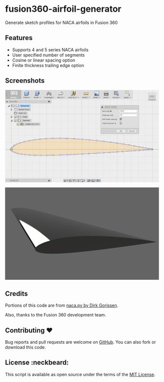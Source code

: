 # fusion360-airfoil-generator

Generate sketch profiles for NACA airfoils in Fusion 360

## Features

- Supports 4 and 5 series NACA airfoils
- User specified number of segments
- Cosine or linear spacing option
- Finite thickness trailing edge option

## Screenshots 

![NACA Airfoil Generator](resources/app_screenshot_v1.jpg?raw=true "NACA Airfoil Generator")

![NACA Airfoil Rendering](resources/airfoil_rendering_v1.png?raw=true "NACA Airfoil Rendering")

## Credits

Portions of this code are from [naca.py by Dirk Gorissen](https://github.com/dgorissen/naca). 

Also, thanks to the Fusion 360 development team. 

## Contributing :heart:

Bug reports and pull requests are welcome on [GitHub](https://github.com/arnaudin/fusion360-airfoil-generator). You can also fork or download this code.

## License :neckbeard:

This script is available as open source under the terms of the [MIT License](http://opensource.org/licenses/MIT).

